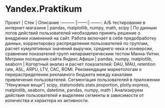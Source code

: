 # Yandex.Praktikum

Проект | Стек | Описание
:——— |:——:| ——-:
A/Б тестирование в интернет-магазине | pandas, matplotlib, numpy, math, scipy | По данным логов действий пользователей необходимо принять решение о внедрении изменений на сайт. Работа включает в себя предобработку данных, корректировку распределения пользователей по группам, расчет кумулятивных значений выручки, среднего чека и конверсии, сравнение показателей групп непараметрическим тестом Манна-Уитни.
Метрики посещения сайта Яндекс.Афиши | pandas, numpy, matplotlib, seaborn | Когортный анализ и расчет показателей: DAU, MAU, retention rate, ASL, ARPU, LTV, CAC, ROMI. Рекомендации маркетологам о перераспределении рекламного бюджета между каналами привлечения пользователей.
Сегментация пользователей в приложении "Ненужные вещи"| scipy, statsmodels.stats.proportion, plotly.express, matplotlib, seaborn, datetime, pandas, numpy, math | Анализируем действия пользователей и выделяем сегменты в зависимости от количества и характера их активности.
